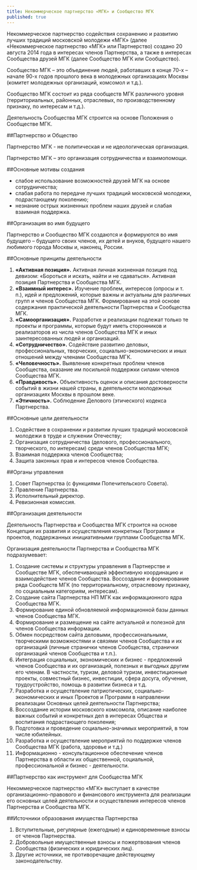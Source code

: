 ```yaml
---
title: Некоммерческое партнерство «МГК» и Сообщество МГК
published: true
---
```



Некоммерческое партнерство содействия сохранению и развитию лучших традиций московской молодежи «МГК» (далее «Некоммерческое партнерство «МГК» или Партнерство) создано 20 августа 2014 года в интересах членов Партнерства, а также в интересах Сообщества друзей МГК (далее Сообщество МГК или Сообщество).

Сообщество МГК – это объединение людей, работавших в конце 70-х – начале 90-х годов прошлого века в молодежных организациях Москвы (комитет молодежных организаций, комсомол и т.д.).

Сообщество МГК состоит из ряда сообществ МГК различного уровня (территориальных, районных, отраслевых, по производственному признаку, по интересам и т.д.).

Деятельность Сообщества МГК строится на основе Положения о Сообществе МГК.

##Партнерство и Общество

Партнерство МГК - не политическая и не идеологическая организация.

Партнерство МГК – это организация сотрудничества и взаимопомощи. 

##Основные мотивы создания

- слабое использование возможностей друзей МГК на основе сотрудничества;
- слабая работа по передаче лучших традиций московской молодежи, подрастающему поколению; 
- незнание острых жизненных проблем наших друзей и слабая взаимная поддержка.

##Организация во имя будущего

Партнерство и Сообщество МГК создаются и формируются во имя будущего – будущего своих членов, их детей и внуков, будущего нашего любимого города Москвы и, наконец, России. 

##Основные принципы деятельности

1. **«Активная позиция».** Активная личная жизненная позиция под девизом: «Бороться и искать, найти и не сдаваться». Активная позиция Партнерства и Сообщества МГК.
2. **«Взаимный интерес».** Изучение проблем, интересов (опросы и т. п.), идей и предложений, которые важны и актуальны для различных групп и членов Сообщества МГК. Формирование на этой основе содержания практической деятельности Партнерства и Сообщества МГК.
3. **«Самоорганизация».** Разработке и реализации подлежат только те проекты и программы, которые будут иметь сторонников и реализаторов из числа членов Сообщества МГК и иных заинтересованных людей и организаций. 
4. **«Сотрудничество».** Содействие развитию деловых, профессиональных, творческих, социально-экономических и иных отношений между членами Сообщества МГК.
5. **«Человечность».** Выявление конкретных проблем членов Сообщества, оказание им посильной поддержки силами членов Сообщества МГК.
6. **«Правдивость».** Объективность оценок и описания достоверности событий в жизни нашей страны, в деятельности молодежных организациях Москвы в прошлом веке.
7. **«Этичность».** Соблюдение Делового (этического) кодекса Партнерства.

##Основные цели деятельности

1. Содействие в сохранении и развитии лучших традиций московской молодежи в труде и служении Отечеству;
2. Организация сотрудничества (делового, профессионального, творческого, по интересам) среди членов Сообщества МГК;
3. Взаимная поддержка членов Сообщества;
4. Защита законных прав и интересов членов Сообщества.

##Органы управления
1. Совет Партнерства (с функциями Попечительского Совета).
2. Правление Партнерства.
3. Исполнительный директор.
4. Ревизионная комиссия.

##Организация деятельности

Деятельность Партнерства и Сообщества МГК строится на основе Концепции их развития и осуществления конкретных Программ и проектов, поддержанных инициативными группами Сообщества МГК.

Организация деятельности Партнерства и Сообщества МГК подразумевает:

1. Создание системы и структуры управления в Партнерстве и Сообществе МГК, обеспечивающей эффективную координацию и взаимодействие членов Сообщества. Воссоздание и формирование ряда Сообществ МГК (по территориальному, отраслевому признаку, по социальным категориям, интересам).
2. Создание сайта Партнерства НП МГК как информационного ядра Сообщества МГК. 
3. Формирование единой обновляемой информационной базы данных членов Сообщества МГК.
4. Формирование и размещение на сайте актуальной и полезной для членов Сообщества информации. 
5. Обмен посредством сайта деловыми, профессиональными, творческими  возможностями и связями членов Сообщества и их организаций (личные странички членов Сообщества, странички организаций членов Сообщества и т.п.). 
6. Интеграция социальных, экономических и бизнес - предложений членов Сообщества и их организаций, полезных и выгодных другим  его членам. В частности, туризм, деловой туризм, инвестиционные проекты, совместный бизнес, инвестиции, сфера досуга, обучение, трудоустройство, помощь в развитии бизнеса и т.д.
7. Разработка и осуществление патриотических, социально-экономических и иных Проектов и Программ в направлении реализации Основных целей деятельности Партнерства;
8. Воссоздание истории московского комсомола, описание наиболее важных событий и конкретных дел в интересах Общества и воспитания подрастающего поколения;
9. Подготовка и проведение социально-значимых мероприятий, в том числе юбилейных.
10. Разработка и осуществление мероприятий по поддержке членов Сообщества МГК (работа, здоровье и т.д.)
11. Информационно - консультационное обеспечение членов Партнерства в области их общественной, социальной, профессиональной и бизнес - деятельности.

##Партнерство как инструмент для Сообщества МГК

Некоммерческое партнерство «МГК» выступает в качестве организационно-правового и финансового инструмента для реализации его основных целей деятельности и осуществления интересов членов Партнерства и Сообщества МГК.

##Источники образования имущества Партнерства

1. Вступительные, регулярные (ежегодные) и единовременные взносы от членов Партнерства.
2. Добровольные имущественные взносы и пожертвования членов Сообщества (физических и юридических лиц).
3. Другие источники, не противоречащие действующему законодательству.
